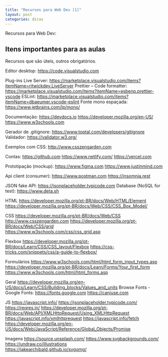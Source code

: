 ```yaml
---
title: "Recursos para Web Dev [1]"
layout: post
categories: dicas
---
```


Recursos para Web Dev:


## Itens importantes para as aulas

Recursos que são úteis, outros obrigatórios. 

Editor desktop: https://code.visualstudio.com 

Plug-ins 
Live Server: https://marketplace.visualstudio.com/items?itemName=ritwickdey.LiveServer
Prettier – Code formatter: https://marketplace.visualstudio.com/items?itemName=esbenp.prettier-vscode 
ESLint: https://marketplace.visualstudio.com/items?itemName=dbaeumer.vscode-eslint 
Fonte mono espaçada: https://www.jetbrains.com/lp/mono/ 

Documentação: 
https://devdocs.io 
https://developer.mozilla.org/en-US/ 
https://www.w3schools.com 

Gerador de .gitignore: https://www.toptal.com/developers/gitignore 
Validador: https://validator.w3.org/

Exemplos com CSS: http://www.csszengarden.com

Contas:
https://github.com 
https://www.netlify.com/ 
https://vercel.com 

Prototipação (mockup):
https://www.figma.com 
https://www.justinmind.com 

Api client (consumer):
https://www.postman.com 
https://insomnia.rest 

JSON fake API: https://jsonplaceholder.typicode.com 
Database (NoSQL for test): https://www.deta.sh 

HTML 
https://developer.mozilla.org/pt-BR/docs/Web/HTML/Element 
https://developer.mozilla.org/pt-BR/docs/Web/CSS/CSS_Box_Model/ 


CSS 
https://developer.mozilla.org/pt-BR/docs/Web/CSS 
http://www.csszengarden.com 
https://developer.mozilla.org/pt-BR/docs/Web/CSS/grid  
https://www.w3schools.com/css/css_grid.asp 

Flexbox
https://developer.mozilla.org/pt-BR/docs/Learn/CSS/CSS_layout/Flexbox 
https://css-tricks.com/snippets/css/a-guide-to-flexbox/ 

Formulários
https://www.w3schools.com/html/html_form_input_types.asp 
https://developer.mozilla.org/pt-BR/docs/Learn/Forms/Your_first_form  
https://www.w3schools.com/html/html_forms.asp  


Geral 
https://developer.mozilla.org/en-US/docs/Learn/CSS/Building_blocks/Values_and_units 
Browse Fonts - Google Fonts: https://fonts.google.com 
https://caniuse.com 


JS 
https://javascript.info/ 
https://jsonplaceholder.typicode.com/ 
https://reqres.in/ 
https://developer.mozilla.org/pt-BR/docs/Web/API/XMLHttpRequest/Using_XMLHttpRequest 
https://javascript.info/xmlhttprequest 
https://javascript.info/fetch  
https://developer.mozilla.org/en-US/docs/Web/JavaScript/Reference/Global_Objects/Promise 


Imagens
https://source.unsplash.com/ 
https://www.svgbackgrounds.com/ 
https://undraw.co/illustrations  
https://jakearchibald.github.io/svgomg/  

